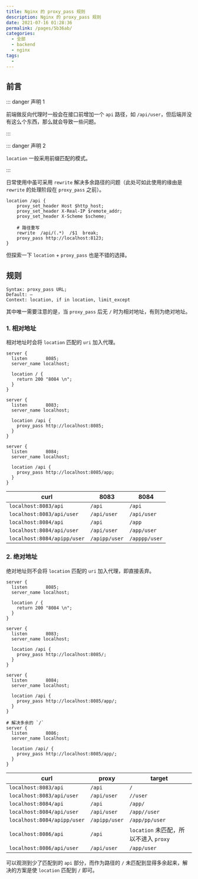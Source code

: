 ```yaml
---
title: Nginx 的 proxy_pass 规则
description: Nginx 的 proxy_pass 规则
date: 2021-07-16 01:28:36
permalink: /pages/5b36ab/
categories: 
  - 全部
  - backend
  - nginx
tags: 
  - 
---
```


## 前言

::: danger 声明 1

前端做反向代理时一般会在接口前增加一个 `api` 路径，如 `/api/user`，但后端并没有这么个东西，那么就会导致一些问题。

:::

::: danger 声明 2

`location` 一般采用前缀匹配的模式。

:::

日常使用中虽可采用 `rewrite` 解决多余路径的问题（此处可如此使用的缘由是 `rewrite` 的处理阶段在 `proxy_pass` 之前）。

```nginx
location /api {   
    proxy_set_header Host $http_host;
    proxy_set_header X-Real-IP $remote_addr;
    proxy_set_header X-Scheme $scheme;
  
    # 路径重写
    rewrite  /api/(.*)  /$1  break;
    proxy_pass http://localhost:8123;
}
```

但探索一下 `location` + `proxy_pass` 也是不错的选择。



## 规则

```nginx
Syntax:	proxy_pass URL;
Default: —
Context: location, if in location, limit_except
```

其中唯一需要注意的是，当 `proxy_pass` 后无 `/` 时为相对地址，有则为绝对地址。

### 1. 相对地址

相对地址时会将 `location` 匹配的 `uri` 加入代理。

```nginx
server {
  listen       8085;
  server_name localhost;

  location / {
    return 200 "8084 \n";
  }
}

server {
  listen       8083;
  server_name localhost;

  location /api {
    proxy_pass http://localhost:8085;
  }
}

server {
  listen       8084;
  server_name localhost;

  location /api {
    proxy_pass http://localhost:8085/app;
  }
}
```

| curl                        | 8083          | 8084          |
| --------------------------- | ------------- | ------------- |
| `localhost:8083/api`        | `/api`        | `/api`        |
| `localhost:8083/api/user`   | `/api/user`   | `/api/user`   |
| `localhost:8084/api`        | `/api`        | `/app`        |
| `localhost:8084/api/user`   | `/api/user`   | `/app/user`   |
| `localhost:8084/apipp/user` | `/apipp/user` | `/apppp/user` |

### 2. 绝对地址

绝对地址则不会将 `location` 匹配的 `uri` 加入代理，即直接丢弃。

```nginx
server {
  listen       8085;
  server_name localhost;

  location / {
    return 200 "8084 \n";
  }
}

server {
  listen       8083;
  server_name localhost;

  location /api {
    proxy_pass http://localhost:8085/;
  }
}

server {
  listen       8084;
  server_name localhost;

  location /api {
    proxy_pass http://localhost:8085/app/;
  }
}

# 解决多余的 `/`
server {
  listen       8086;
  server_name localhost;

  location /api/ {
    proxy_pass http://localhost:8085/app/;
  }
}
```

| curl                        | proxy         | target                                |
| --------------------------- | ------------- | ------------------------------------- |
| `localhost:8083/api`        | `/api`        | `/`                                   |
| `localhost:8083/api/user`   | `/api/user`   | `//user`                              |
| `localhost:8084/api`        | `/api`        | `/app/`                               |
| `localhost:8084/api/user`   | `/api/user`   | `/app//user`                          |
| `localhost:8084/apipp/user` | `/apipp/user` | `/app/pp/user`                        |
| `localhost:8086/api`        | `/api`        | `location` 未匹配，所以不进入 `proxy` |
| `localhost:8086/api/user`   | `/api/user`   | `/app/user`                           |

可以观测到少了匹配到的 `api` 部分，而作为路径的 `/` 未匹配到显得多余起来，解决的方案是使 `location` 匹配到 `/` 即可。

